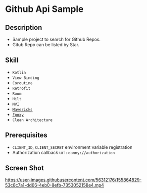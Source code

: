 # Github Api Sample

## Description
- Sample project to search for Github Repos.
- Gitub Repo can be listed by Star.

## Skill
- `Kotlin`
- `View Binding`
- `Coroutine`
- `Retrofit`
- `Room`
- `Hilt`
- `MVI`
- [`Mavericks`](https://github.com/airbnb/mavericks)
- [`Epoxy`](https://github.com/airbnb/epoxy)
- `Clean Architecture`

## Prerequisites
- `CLIENT_ID`, `CLIENT_SECRET` environment variable registration
- Authorization callback url : `danny://authorization`

## Screen Shot
https://user-images.githubusercontent.com/56312176/155864829-53c8c7a1-dd66-4eb0-8efb-7353052158e4.mp4

